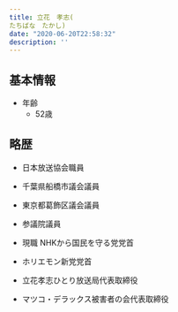 ```yaml
---
title: 立花　孝志(
たちばな　たかし)
date: "2020-06-20T22:58:32"
description: ''
---
```


## 基本情報

* 年齢
  * 52歳

## 略歴

* 日本放送協会職員

* 千葉県船橋市議会議員

* 東京都葛飾区議会議員

* 参議院議員

* 現職	NHKから国民を守る党党首

* ホリエモン新党党首

* 立花孝志ひとり放送局代表取締役

* マツコ・デラックス被害者の会代表取締役
